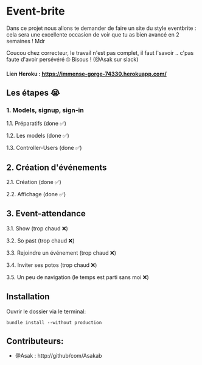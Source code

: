 # Event-brite

Dans ce projet nous allons te demander de faire un site du style eventbrite : cela sera une excellente occasion de voir que tu as bien avancé en 2 semaines ! Mdr

Coucou chez correcteur, le travail n'est pas complet, il faut l'savoir .. c'pas faute d'avoir persévéré 🙄
Bisous !  (@Asak sur slack)
#### Lien Heroku : https://immense-gorge-74330.herokuapp.com/

## Les étapes 😭 

### 1. Models, signup, sign-in 

1.1. Préparatifs (done ✅)

1.2. Les models (done ✅)

1.3. Controller-Users (done ✅)

## 2. Création d'événements

2.1. Création (done ✅)

2.2. Affichage (done ✅)

## 3. Event-attendance 

3.1. Show (trop chaud ❌)

3.2. So past (trop chaud ❌)

3.3. Rejoindre un événement (trop chaud ❌)

3.4. Inviter ses potos (trop chaud ❌)

3.5. Un peu de navigation (le temps est parti sans moi ❌)


## Installation

Ouvrir le dossier via le terminal:

```
bundle install --without production
```






## Contributeurs:

* @Asak : http://github/com/Asakab
